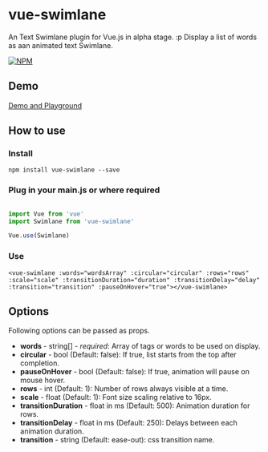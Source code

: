 # vue-swimlane

An Text Swimlane plugin for Vue.js in alpha stage. :p Display a list of words as aan animated text Swimlane.

[![NPM](https://nodei.co/npm/vue-swimlane.png?compact=true)](https://npmjs.org/package/vue-swimlane)

## Demo

[Demo and Playground](https://mubaidr.github.io/vue-swimlane)

## How to use

### Install

```npm install vue-swimlane --save```

### Plug in your main.js or where required

```javascript

import Vue from 'vue'
import Swimlane from 'vue-swimlane'

Vue.use(Swimlane)

```

### Use

```<vue-swimlane :words="wordsArray" :circular="circular" :rows="rows" :scale="scale" :transitionDuration="duration" :transitionDelay="delay" :transition="transition" :pauseOnHover="true"></vue-swimlane>```

## Options

Following options can be passed as props.

* **words** - string[] - *required*: Array of tags or words to be used on display.
* **circular** - bool (Default: false): If true, list starts from the top after completion.
* **pauseOnHover** - bool (Default: false): If true, animation will pause on mouse hover.
* **rows** - int (Default: 1): Number of rows always visible at a time.
* **scale** - float (Default: 1): Font size scaling relative to 16px.
* **transitionDuration** - float in ms (Default: 500): Animation duration for rows.
* **transitionDelay** - float in ms (Default: 250): Delays between each animation duration.
* **transition** - string (Default: ease-out): css transition name.
